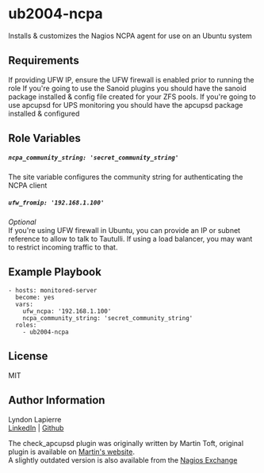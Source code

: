 ub2004-ncpa 
=========

Installs & customizes the Nagios NCPA agent for use on an Ubuntu system

Requirements
------------

If providing UFW IP, ensure the UFW firewall is enabled prior to running the role
If you're going to use the Sanoid plugins you should have the sanoid package installed & config file created for your ZFS pools.
If you're going to use apcupsd for UPS monitoring you should have the apcupsd package installed & configured

Role Variables
--------------

##### ```ncpa_community_string: 'secret_community_string'```
The site variable configures the community string for authenticating the NCPA client

##### ```ufw_fromip: '192.168.1.100'```
*Optional*  
If you're using UFW firewall in Ubuntu, you can provide an IP or subnet reference to allow to talk to Tautulli. If using a load balancer, you may want to restrict incoming traffic to that.

Example Playbook
----------------

    - hosts: monitored-server
      become: yes
      vars:
        ufw_ncpa: '192.168.1.100'
        ncpa_community_string: 'secret_community_string'
      roles:
        - ub2004-ncpa

License
-------

MIT

Author Information
------------------

Lyndon Lapierre  
[LinkedIn](https://linkedin.com/in/lyndonlapierre) | [Github](https://github.com/ljlapierre)

The check_apcupsd plugin was originally written by Martin Toft, original plugin is available on [Martin's website](http://martintoft.dk/?p=check_apcupsd).  
A slightly outdated version is also available from the [Nagios Exchange](https://exchange.nagios.org/directory/Plugins/Hardware/UPS/APC/check_apcupsd)